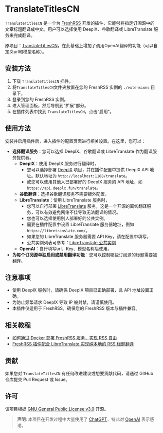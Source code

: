 # TranslateTitlesCN

`TranslateTitlesCN` 是一个为 [FreshRSS](https://github.com/FreshRSS/FreshRSS) 开发的插件，它能够将指定订阅源中的文章标题翻译成中文。用户可以选择使用 DeeplX、谷歌翻译或 LibreTranslate 服务来完成翻译。

原项目：[TranslateTitlesCN](https://github.com/jacob2826/FreshRSS-TranslateTitlesCN)，在此基础上增加了调用OpenAI翻译的功能（可以自定义url和模型名称）。

## 安装方法

1. 下载 `TranslateTitlesCN` 插件。
2. 将`TranslateTitlesCN`文件夹放置在您的 FreshRSS 实例的 `./extensions` 目录下。
3. 登录到您的 FreshRSS 实例。
4. 进入管理面板，然后导航到“扩展”部分。
5. 在插件列表中找到 `TranslateTitlesCN`，点击“启用”。

## 使用方法

安装并启用插件后，进入插件的配置页面进行相关设置。在这里，您可以：

- **选择翻译服务**：您可以选择 DeeplX、谷歌翻译或 LibreTranslate 作为翻译服务提供者。
  - **DeeplX**：使用 DeeplX 服务进行翻译时，
    - 您可以选择部署 [DeeplX](https://github.com/OwO-Network/DeepLX/) 项目，并在插件配置中提供 DeeplX API 地址。默认地址为 `http://localhost:1188/translate`。
    - 或您可以使用其他人已部署好的 DeeplX 服务的 API 地址，如 `https://api.deeplx.fun/translate`。
  - **谷歌翻译**：选择谷歌翻译服务不需要额外配置。
  - **LibreTranslate**：使用 LibreTranslate 服务时，
    - 您可以自行部署 [LibreTranslate](https://github.com/LibreTranslate/LibreTranslate) 服务，这是一个开源的离线翻译服务，可以有效避免网络不佳导致无法翻译的情况。
    - 您也可以选择使用别人部署好的公共实例。
    - 需要在插件配置中设置 LibreTranslate 服务器地址，例如 `https://libretranslate.com/`。
    - 如果您的 LibreTranslate 服务器需要 API Key，请在配置中填写。
    - 公共实例列表可参考：[LibreTranslate 公共实例](https://github.com/LibreTranslate/LibreTranslate#mirrors)
  - **OpenAI**：自行填写url、Key、模型名称后使用。
- **为每个订阅源单独启用或禁用翻译功能**：您可以控制哪些订阅源的标题需要被翻译。

## 注意事项

- 使用 DeeplX 服务时，请确保 DeeplX 项目已正确部署，且 API 地址设置正确。
- 为防止频繁请求 DeeplX 导致 IP 被封禁，请谨慎使用。
- 本插件仅适用于 FreshRSS，确保您的 FreshRSS 版本与插件兼容。

## 相关教程

- [如何通过 Docker 部署 FreshRSS 服务，实现 RSS 自由](https://utgd.net/article/20972)
- [FreshRSS 插件配合 LibreTranslate 实现纯本地的 RSS 标题翻译](https://utgd.net/article/20973)

## 贡献

如果您对 `TranslateTitlesCN` 有任何改进建议或想要贡献代码，请通过 GitHub 仓库提交 Pull Request 或 Issue。

## 许可

该项目根据 [GNU General Public License v3.0](https://www.gnu.org/licenses/gpl-3.0.en.html) 开源。

> **声明**: 本项目在开发过程中大量使用了 [ChatGPT](https://chat.openai.com/)，特此对 [OpenAI](https://openai.com) 表示感谢。
